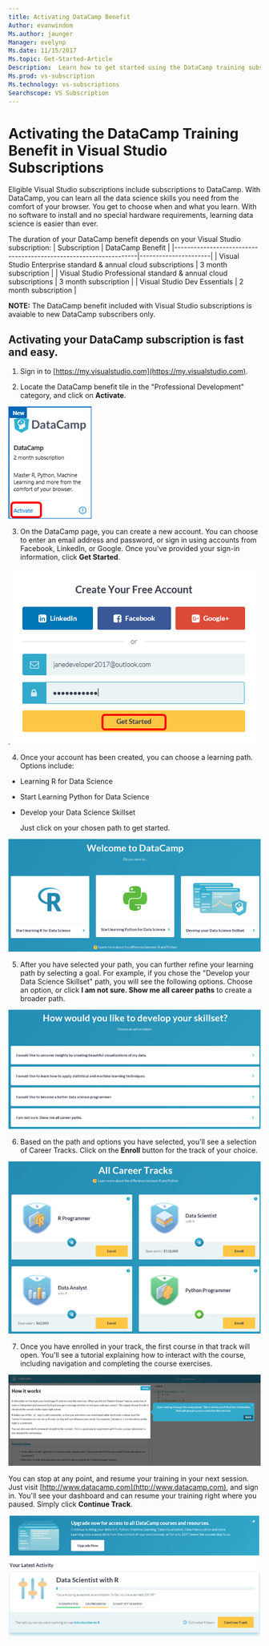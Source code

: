 ```yaml
---
title: Activating DataCamp Benefit
Author: evanwindom
Ms.author: jaunger
Manager: evelynp
Ms.date: 11/15/2017
Ms.topic: Get-Started-Article
Description:  Learn how to get started using the DataCamp training subscription included with your Visual Studio subscription.
Ms.prod: vs-subscription
Ms.technology: vs-subscriptions
Searchscope: VS Subscription
---
```


# Activating the DataCamp Training Benefit in Visual Studio Subscriptions

Eligible Visual Studio subscriptions include subscriptions to DataCamp.  With DataCamp, you can learn all the data science skills you need from the comfort of your browser. You get to choose when and what you learn. With no software to install and no special hardware requirements, learning data science is easier than ever.

The duration of your DataCamp benefit depends on your Visual Studio subscription:
| Subscription                                                     | DataCamp Benefit              |
|------------------------------------------------------------------|----------------------|
| Visual Studio Enterprise standard & annual cloud subscriptions   | 3 month subscription |
| Visual Studio Professional standard & annual cloud subscriptions | 3 month subscription |
| Visual Studio Dev Essentials                                     | 2 month subscription |

**NOTE:** The DataCamp benefit included with Visual Studio subscriptions is avaiable to new DataCamp subscribers only. 

## Activating your DataCamp subscription is fast and easy.  

1. Sign in to [https://my.visualstudio.com](https://my.visualstudio.com).

2. Locate the DataCamp benefit tile in the "Professional Development" category, and click on **Activate**.

![DataCamp Benefit Tile](_img\vs-datacamp\vs-datacamp-tile-2-trimmed.png)

3. On the DataCamp page, you can create a new account.  You can choose to enter an email address and password, or sign in using accounts from Facebook, LinkedIn, or Google.  Once you've provided your sign-in information, click **Get Started**.

![DataCamp Create New Account](_img\vs-datacamp\vs-datacamp-create-account.png)

4. Once your account has been created, you can choose a learning path.  Options include:
- Learning R for Data Science
- Start Learning Python for Data Science
- Develop your Data Science Skillset

    Just click on your chosen path to get started. 

![DataCamp Choose Path](_img\vs-datacamp\vs-datacamp-choose-path.png)

5. After you have selected your path, you can further refine your learning path by selecting a goal.  For example, if you chose the "Develop your Data Science Skillset" path, you will see the following options. Choose an option, or click **I am not sure.  Show me all career paths** to create a broader path. 

![DataCamp Data Science Skillset](_img\vs-datacamp\vs-datacamp-datascience.png)

6. Based on the path and options you have selected, you'll see a selection of Career Tracks.  Click on the **Enroll** button for the track of your choice. 

![DataCamp Career Track](_img\vs-datacamp\vs-datacamp-all-tracks.png)

7. Once you have enrolled in your track, the first course in that track will open.  You'll see a tutorial explaining how to interact with the course, including navigation and completing the course exercises.  

![DataCamp Getting Started](_img\vs-datacamp\vs-datacamp-getting-started.png)

You can stop at any point, and resume your training in your next session.  Just visit [http://www.datacamp.com](http://www.datacamp.com), and sign in.  You'll see your dashboard and can resume your training right where you paused. Simply click **Continue Track**.

![DataCamp Continue Training](_img\vs-datacamp\vs-datacamp-continue-training.png)

